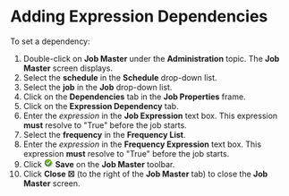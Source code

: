 # Adding Expression Dependencies

To set a dependency:

1. Double-click on **Job Master** under the **Administration** topic. The **Job Master** screen displays.
2. Select the **schedule** in the **Schedule** drop-down list.
3. Select the **job** in the **Job** drop-down list.
4. Click on the **Dependencies** tab in the **Job Properties** frame.
5. Click on the **Expression Dependency** tab.
6. Enter the *expression* in the **Job Expression** text box. This expression **must** resolve to "True" before the job starts.
7. Select the **frequency** in the **Frequency List**.
8. Enter the *expression* in the **Frequency Expression** text box. This expression **must** resolve to "True" before the job starts.
9. Click ![Save icon](../../../Resources/Images/EM/EMsave.png) **Save** on the **Job Master** toolbar.
10. Click **Close ☒** (to the right of the **Job Master** tab) to close the **Job Master** screen.
